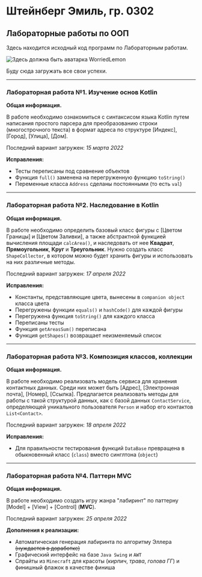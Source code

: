 # Штейнберг Эмиль, гр. 0302
## Лабораторные работы по ООП
Здесь находится исходный код программ по Лабораторным работам.

![Здесь должна быть аватарка WorriedLemon](https://sun9-87.userapi.com/impf/c633322/v633322296/30485/wDS0sMGTcoA.jpg?size=200x200&quality=96&sign=7e1464153850c413074f750c9a807c17&type=album)

Буду сюда загружать все свои успехи.

------------------------------

### Лабораторная работа №1. Изучение основ Kotlin

**Общая информация.**

В работе необходимо ознакомиться с синтаксисом языка Kotlin путем написания простого парсера для преобразованию строки (многострочного текста) в формат адреса по структуре [Индекс], [Город], [Улица], [Дом].

Последний вариант загружен: *15 марта 2022*

**Исправления:**
- Тесты переписаны под сравнение объектов
- Функция `full()` заменена на перегруженную функцию `toString()`
- Переменные класса `Address` сделаны постоянными (то есть `val`)

------------------------------

### Лабораторная работа №2. Наследование в Kotlin

**Общая информация.**

В работе необходимо определить базовый класс фигуры с [Цветом Границы] и [Цветом Заливки], а также абстрактной функцией вычисления площади `calcArea()`, и наследовать от нее **Квадрат**, **Прямоугольник**, **Круг** и **Треугольник**. Нужно создать класс `ShapeCollector`, в котором можно будет хранить фигуры и использовать на них различные методы.

Последний вариант загружен: *17 апреля 2022*

**Исправления:**
- Константы, представляющие цвета, вынесены в `companion object` класса цвета
- Перегружены функции `equals()` и `hashCode()` для каждой фигуры
- Перегружена функция `toString()` для каждого класса
- Переписаны тесты
- Функция `getAreasSum()` переписана
- Функция `getShapes()` возвращает неизменяемый список

------------------------------

### Лабораторная работа №3. Композиция классов, коллекции

**Общая информация.**

В работе необходимо реализовать модель сервиса для хранения контактных данных. Среди них может быть [Адрес], [Электронная почта], [Номер], [Ссылка]. Предлагается реализовать методы для работы с такой структурой данных, как с базой данных `ContactService`, определяющей уникального пользователя `Person` и набор его контактов `List<Contact>`.

Последний вариант загружен: *18 апреля 2022*

**Исправления:**
- Для правильности тестирования функций `DataBase` превращена в обыкновенный класс (`class`) вместо синглтона (`object`)

------------------------------

### Лабораторная работа №4. Паттерн MVC

**Общая информация.**

В работе необходимо создать игру жанра "лабиринт" по паттерну [Model] + [View] + [Control] (**MVC**).

Последний вариант загружен: *25 апреля 2022*

**Дополнения к реализации:**
- Автоматическая генерация лабиринта по алгоритму Эллера ~~(нуждается в доработке)~~
- Графический интерфейс на базе `Java Swing` и `AWT`
- Спрайты из `Minecraft` для красоты (*кирпич*, *трава*, *голова ГГ*) и финишный флажок в качестве финиша
